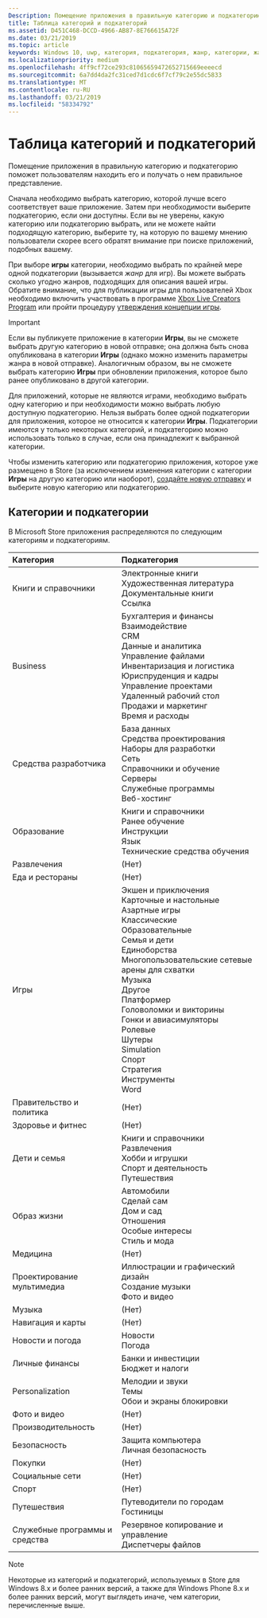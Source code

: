 ```yaml
---
Description: Помещение приложения в правильную категорию и подкатегорию поможет пользователям находить его и получать о нем правильное представление.
title: Таблица категорий и подкатегорий
ms.assetid: D451C468-DCCD-4966-AB87-8E766615A72F
ms.date: 03/21/2019
ms.topic: article
keywords: Windows 10, uwp, категория, подкатегория, жанр, категории, жанры
ms.localizationpriority: medium
ms.openlocfilehash: 4ff9cf72ce293c81065659472652715669eeeecd
ms.sourcegitcommit: 6a7dd4da2fc31ced7d1cdc6f7cf79c2e55dc5833
ms.translationtype: MT
ms.contentlocale: ru-RU
ms.lasthandoff: 03/21/2019
ms.locfileid: "58334792"
---
```

# <a name="category-and-subcategory-table"></a>Таблица категорий и подкатегорий


Помещение приложения в правильную категорию и подкатегорию поможет пользователям находить его и получать о нем правильное представление.

Сначала необходимо выбрать категорию, которой лучше всего соответствует ваше приложение. Затем при необходимости выберите подкатегорию, если они доступны. Если вы не уверены, какую категорию или подкатегорию выбрать, или не можете найти подходящую категорию, выберите ту, на которую по вашему мнению пользователи скорее всего обратят внимание при поиске приложений, подобных вашему.

При выборе **игры** категории, необходимо выбрать по крайней мере одной подкатегории (вызывается *жанр* для игр). Вы можете выбрать сколько угодно жанров, подходящих для описания вашей игры. Обратите внимание, что для публикации игры для пользователей Xbox необходимо включить участвовать в программе [Xbox Live Creators Program](https://docs.microsoft.com/gaming/xbox-live//get-started-with-creators/get-started-with-xbox-live-creators) или пройти процедуру [утверждения концепции игры](../gaming/concept-approval.md). 

> [!IMPORTANT] 
> Если вы публикуете приложение в категории **Игры**, вы не сможете выбрать другую категорию в новой отправке; она должна быть снова опубликована в категории **Игры** (однако можно изменить параметры жанра в новой отправке). Аналогичным образом, вы не сможете выбрать категорию **Игры** при обновлении приложения, которое было ранее опубликовано в другой категории.

Для приложений, которые не являются играми, необходимо выбрать одну категорию и при необходимости можно выбрать любую доступную подкатегорию. Нельзя выбрать более одной подкатегории для приложения, которое не относится к категории **Игры**. Подкатегории имеются у только некоторых категорий, и подкатегорию можно использовать только в случае, если она принадлежит к выбранной категории.

Чтобы изменить категорию или подкатегорию приложения, которое уже размещено в Store (за исключением изменения категории с категории **Игры** на другую категорию или наоборот), [создайте новую отправку](app-submissions.md) и выберите новую категорию или подкатегорию.

## <a name="categories-and-subcategories"></a>Категории и подкатегории

В Microsoft Store приложения распределяются по следующим категориям и подкатегориям.

<table>
    <thead>
    <tr class="header">
    <th align="left">Категория</th>
    <th align="left">Подкатегория</th>
    </tr>
    </thead>
    <tbody>
<tr>
    <td>Книги и справочники</td>
    <td>Электронные книги <br> Художественная литература <br> Документальные книги <br> Ссылка</td>
  </tr>
  <tr>
    <td>Business</td>
    <td>Бухгалтерия и финансы <br> Взаимодействие <br> CRM <br> Данные и аналитика <br> Управление файлами <br> Инвентаризация и логистика <br> Юриспруденция и кадры <br> Управление проектами <br> Удаленный рабочий стол <br> Продажи и маркетинг <br> Время и расходы</td>
  </tr>
  <tr>
    <td>Средства разработчика</td>
    <td>База данных <br> Средства проектирования <br> Наборы для разработки <br> Сеть <br> Справочники и обучение <br> Серверы <br> Служебные программы <br> Веб-хостинг</td>
  </tr>
  <tr>
    <td>Образование</td>
    <td>Книги и справочники <br> Ранее обучение <br> Инструкции <br> Язык <br> Технические средства обучения</td>
  </tr>
  <tr>
    <td>Развлечения</td>
    <td>(Нет)</td>
  </tr>
  <tr>
    <td>Еда и рестораны</td>
    <td>(Нет)</td>
  </tr>
  <tr>
    <td>Игры</td>
    <td>Экшен и приключения <br> Карточные и настольные <br> Азартные игры <br> Классические <br> Образовательные <br> Семья и дети <br> Единоборства <br> Многопользовательские сетевые арены для схватки <br> Музыка <br> Другое <br> Платформер <br> Головоломки и викторины <br> Гонки и авиасимуляторы <br> Ролевые <br> Шутеры <br> Simulation <br> Спорт <br> Стратегия <br> Инструменты <br> Word</td>
  </tr>
  <tr>
    <td>Правительство и политика</td>
    <td>(Нет)</td>
  </tr>
  <tr>
    <td>Здоровье и фитнес</td>
    <td>(Нет)</td>
  </tr>
  <tr>
    <td>Дети и семья</td>
    <td>Книги и справочники <br> Развлечения <br> Хобби и игрушки <br> Спорт и деятельность <br> Путешествия</td>
  </tr>
  <tr>
    <td>Образ жизни</td>
    <td>Автомобили <br> Сделай сам <br> Дом и сад <br> Отношения <br> Особые интересы <br> Стиль и мода</td>
  </tr>
  <tr>
    <td>Медицина</td>
    <td>(Нет)</td>
  </tr>
  <tr>
    <td>Проектирование мультимедиа</td>
    <td>Иллюстрации и графический дизайн <br> Создание музыки <br> Фото и видео</td>
  </tr>
  <tr>
    <td>Музыка</td>
    <td>(Нет)</td>
  </tr>
  <tr>
    <td>Навигация и карты</td>
    <td>(Нет)</td>
  </tr>
  <tr>
    <td>Новости и погода</td>
    <td>Новости <br> Погода</td>
  </tr>
  <tr>
    <td>Личные финансы</td>
    <td>Банки и инвестиции <br> Бюджет и налоги</td>
  </tr>
  <tr>
    <td>Personalization</td>
    <td>Мелодии и звуки <br> Темы <br> Обои и экраны блокировки</td>
  </tr>
  <tr>
    <td>Фото и видео</td>
    <td>(Нет)</td>
  </tr>
  <tr>
    <td>Производительность</td>
    <td>(Нет)</td>
  </tr>
  <tr>
    <td>Безопасность</td>
    <td>Защита компьютера <br> Личная безопасность</td>
  </tr>
  <tr>
    <td>Покупки</td>
    <td>(Нет)</td>
  </tr>
  <tr>
    <td>Социальные сети</td>
    <td>(Нет)</td>
  </tr>
  <tr>
    <td>Спорт</td>
    <td>(Нет)</td>
  </tr>
  <tr>
    <td>Путешествия</td>
    <td>Путеводители по городам <br>Гостиницы</td>
  </tr>
  <tr>
    <td>Служебные программы и средства</td>
    <td>Резервное копирование и управление <br> Диспетчеры файлов</td>
  </tr>
</tbody>
</table>

> [!NOTE] 
> Некоторые из категорий и подкатегорий, используемых в Store для Windows 8.х и более ранних версий, а также для Windows Phone 8.x и более ранних версий, могут выглядеть иначе, чем категории, перечисленные выше. 

